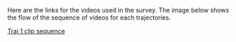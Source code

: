 Here are the links for the videos used in the survey. The image below shows the flow of the sequence of videos for each trajectories. 

[Traj 1 clip sequence](/Trajectory1_clip_sequence?raw=true "Traj 1 clip sequence")
